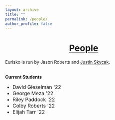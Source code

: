 ```yaml
---
layout: archive
title: ""
permalink: /people/
author_profile: false
---
```


# [<center>People</center>](#top)

<div style="width:100%; max-width:800px; margin:auto">  
    
<p>Eurisko is run by Jason Roberts and <a class="body" target="_blank" href="http://www.justinmath.com/">Justin Skycak</a>.</p>

<br><b>Current Students</b>
<font size="3em"><ul>
    <li>David Gieselman '22 <!-- - <font size="2em"><a class="body" target="_blank" href="https://github.com/DrM00G">Github</a></font>--></li>
    <li>George Meza '22 <!-- - <font size="2em"><a class="body" target="_blank" href="https://github.com/geomeza">Github</a></font>--></li>
    <li>Riley Paddock '22 <!-- - <font size="2em"><a class="body" target="_blank" href="https://github.com/RileyPaddock">Github</a></font>--></li>
    <li>Colby Roberts '22 <!-- - <font size="2em"><a class="body" target="_blank" href="https://github.com/C0BBL3">Github</a></font>--></li>
    <li>Elijah Tarr '22 <!-- - <font size="2em"><a class="body" target="_blank" href="https://github.com/eoriont">Github</a></font>--></li>
</ul></font> 

</div>
